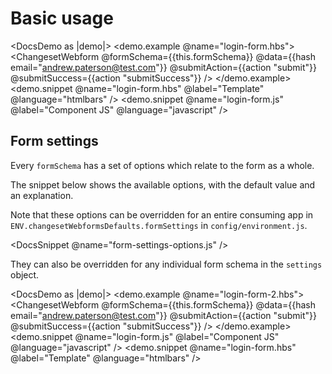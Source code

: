 # Basic usage

<DocsDemo as |demo|>
  <demo.example @name="login-form.hbs">
  <ChangesetWebform 
    @formSchema={{this.formSchema}} 
    @data={{hash email="andrew.paterson@test.com"}}
    @submitAction={{action "submit"}} 
    @submitSuccess={{action "submitSuccess"}} 
    />
    </demo.example>
  <demo.snippet @name="login-form.hbs" @label="Template" @language="htmlbars" />
  <demo.snippet @name="login-form.js" @label="Component JS" @language="javascript" />
</DocsDemo>

## Form settings

Every `formSchema` has a set of options which relate to the form as a whole.

The snippet below shows the available options, with the default value and an explanation.

Note that these options can be overridden for an entire consuming app in `ENV.changesetWebformsDefaults.formSettings` in  `config/environment.js`.

<DocsSnippet @name="form-settings-options.js" />

They can also be overridden for any individual form schema in the `settings` object. 

<DocsDemo as |demo|>
  <demo.example @name="login-form-2.hbs">
    <ChangesetWebform 
      @formSchema={{this.formSchema}} 
      @data={{hash email="andrew.paterson@test.com"}}
      @submitAction={{action "submit"}} 
      @submitSuccess={{action "submitSuccess"}} 
     />
  </demo.example>
  <demo.snippet @name="login-form.js" @label="Component JS" @language="javascript" />
  <demo.snippet @name="login-form.hbs" @label="Template" @language="htmlbars" />
</DocsDemo>